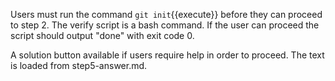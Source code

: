 Users must run the command `git init`{{execute}} before they can proceed to step 2. The verify script is a bash command. If the user can proceed the script should output "done" with exit code 0.

A solution button available if users require help in order to proceed. The text is loaded from step5-answer.md.